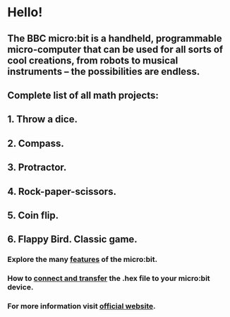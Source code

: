 # Hello!
## The BBC micro:bit is a handheld, programmable micro-computer that can be used for all sorts of cool creations, from robots to musical instruments – the possibilities are endless.
## Complete list of all math projects:
##      1. Throw a dice.
##      2. Compass.
##      3. Protractor. 
##      4. Rock-paper-scissors. 
##      5. Coin flip.
##      6. Flappy Bird. Classic game.
### Explore the many [features](https://microbit.org/guide/features/) of the micro:bit.
### How to [connect and transfer](https://microbit.org/guide/quick/) the .hex file to your micro:bit device.
### For more information visit [official website](https://microbit.org/).
